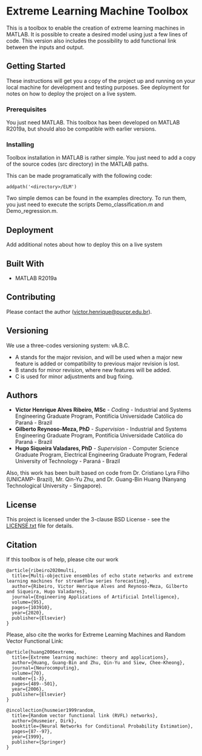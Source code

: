 # Extreme Learning Machine Toolbox

This is a toolbox to enable the creation of extreme learning machines in MATLAB.
It is possible to create a desired model using just a few lines of code.
This version also includes the possibility to add functional link between the inputs and output.

## Getting Started

These instructions will get you a copy of the project up and running on your local machine for development and testing purposes. See deployment for notes on how to deploy the project on a live system.

### Prerequisites

You just need MATLAB.
This toolbox has been developed on MATLAB R2019a, but should also be compatible with earlier versions.

### Installing

Toolbox installation in MATLAB is rather simple.
You just need to add a copy of the source codes (src directory) in the MATLAB paths.

This can be made programatically with the following code:

```
addpath('<directory>/ELM')
```

Two simple demos can be found in the examples directory.
To run them, you just need to execute the scripts Demo_classification.m and Demo_regression.m.

## Deployment

Add additional notes about how to deploy this on a live system

## Built With

* MATLAB R2019a

## Contributing

Please contact the author (victor.henrique@pucpr.edu.br).

## Versioning

We use a three-codes versioning system: vA.B.C.

* A stands for the major revision, and will be used when a major new feature is added or compatibility to previous major revision is lost.
* B stands for minor revision, where new features will be added.
* C is used for minor adjustments and bug fixing.

## Authors

* **Victor Henrique Alves Ribeiro, MSc** - *Coding* - Industrial and Systems Engineering Graduate Program, Pontifícia Universidade Católica do Paraná - Brazil
* **Gilberto Reynoso-Meza, PhD** - *Supervision* - Industrial and Systems Engineering Graduate Program, Pontifícia Universidade Católica do Paraná - Brazil
* **Hugo Siqueira Valadares, PhD** - *Supervision* - Computer Science Graduate Program, Electrical Engineering Graduate Program, Federal University of Technology - Paraná - Brazil

Also, this work has been built based on code from Dr. Cristiano Lyra Filho (UNICAMP- Brazil), Mr. Qin-Yu Zhu, and Dr. Guang-Bin Huang (Nanyang Technological University - Singapore).

## License

This project is licensed under the 3-clause BSD License - see the [LICENSE.txt](LICENSE.txt) file for details.

## Citation

If this toolbox is of help, please cite our work

```
@article{ribeiro2020multi,
  title={Multi-objective ensembles of echo state networks and extreme learning machines for streamflow series forecasting},
  author={Ribeiro, Victor Henrique Alves and Reynoso-Meza, Gilberto and Siqueira, Hugo Valadares},
  journal={Engineering Applications of Artificial Intelligence},
  volume={95},
  pages={103910},
  year={2020},
  publisher={Elsevier}
}
```

Please, also cite the works for Extreme Learning Machines and Random Vector Functional Link:

```
@article{huang2006extreme,
  title={Extreme learning machine: theory and applications},
  author={Huang, Guang-Bin and Zhu, Qin-Yu and Siew, Chee-Kheong},
  journal={Neurocomputing},
  volume={70},
  number={1-3},
  pages={489--501},
  year={2006},
  publisher={Elsevier}
}
```

```
@incollection{husmeier1999random,
  title={Random vector functional link (RVFL) networks},
  author={Husmeier, Dirk},
  booktitle={Neural Networks for Conditional Probability Estimation},
  pages={87--97},
  year={1999},
  publisher={Springer}
}
```